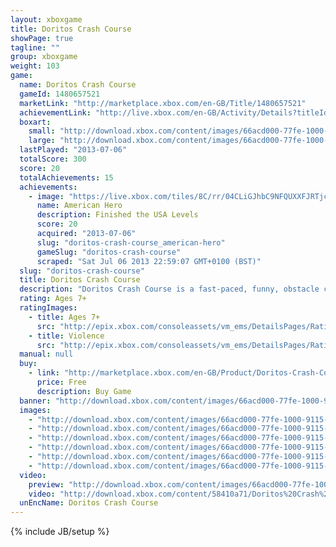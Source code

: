 ```yaml
---
layout: xboxgame
title: Doritos Crash Course
showPage: true
tagline: ""
group: xboxgame
weight: 103
game: 
  name: Doritos Crash Course
  gameId: 1480657521
  marketLink: "http://marketplace.xbox.com/en-GB/Title/1480657521"
  achievementLink: "http://live.xbox.com/en-GB/Activity/Details?titleId=1480657521"
  boxart: 
    small: "http://download.xbox.com/content/images/66acd000-77fe-1000-9115-d80258410a71/2057/boxartsm.jpg"
    large: "http://download.xbox.com/content/images/66acd000-77fe-1000-9115-d80258410a71/2057/boxartlg.jpg"
  lastPlayed: "2013-07-06"
  totalScore: 300
  score: 20
  totalAchievements: 15
  achievements: 
    - image: "https://live.xbox.com/tiles/8C/rr/04CLiGJhbC9NFQUXXFJRTjcxL2FjaC8wLzkAAAAA5+fn-MQq6w==.jpg"
      name: American Hero
      description: Finished the USA Levels
      score: 20
      acquired: "2013-07-06"
      slug: "doritos-crash-course_american-hero"
      gameSlug: "doritos-crash-course"
      scraped: "Sat Jul 06 2013 22:59:07 GMT+0100 (BST)"
  slug: "doritos-crash-course"
  title: Doritos Crash Course
  description: "Doritos Crash Course is a fast-paced, funny, obstacle course game show for your Avatar to compete  against your friends and family over XboxLive.  Play through 15 exciting platformer levels across 3 different countries.   Compete against your friends and family up to four players over Xbox LIVE and local split-screen."
  rating: Ages 7+
  ratingImages: 
    - title: Ages 7+
      src: "http://epix.xbox.com/consoleassets/vm_ems/DetailsPages/RatingSystemID/14/default/Values/14002.png"
    - title: Violence
      src: "http://epix.xbox.com/consoleassets/vm_ems/DetailsPages/RatingSystemID/14/default/Descriptors/14005.png"
  manual: null
  buy: 
    - link: "http://marketplace.xbox.com/en-GB/Product/Doritos-Crash-Course/66acd000-77fe-1000-9115-d80258410a71?purchase=1&amp;DownloadType=Game"
      price: Free
      description: Buy Game
  banner: "http://download.xbox.com/content/images/66acd000-77fe-1000-9115-d80258410a71/1033/banner.png"
  images: 
    - "http://download.xbox.com/content/images/66acd000-77fe-1000-9115-d80258410a71/1033/screenlg1.jpg"
    - "http://download.xbox.com/content/images/66acd000-77fe-1000-9115-d80258410a71/1033/screenlg2.jpg"
    - "http://download.xbox.com/content/images/66acd000-77fe-1000-9115-d80258410a71/1033/screenlg3.jpg"
    - "http://download.xbox.com/content/images/66acd000-77fe-1000-9115-d80258410a71/1033/screenlg4.jpg"
    - "http://download.xbox.com/content/images/66acd000-77fe-1000-9115-d80258410a71/1033/screenlg5.jpg"
    - "http://download.xbox.com/content/images/66acd000-77fe-1000-9115-d80258410a71/1033/background.jpg"
  video: 
    preview: "http://download.xbox.com/content/images/66acd000-77fe-1000-9115-d80258410a71/1033/background.jpg"
    video: "http://download.xbox.com/content/58410a71/Doritos%20Crash%20Course.asx"
  unEncName: Doritos Crash Course
---
```

{% include JB/setup %}